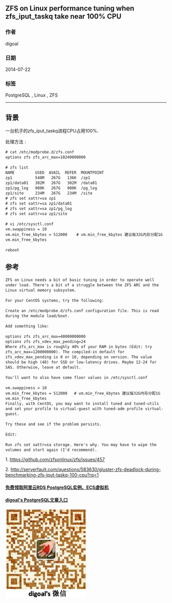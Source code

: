 ## ZFS on Linux performance tuning when zfs_iput_taskq take near 100% CPU  
                                                                                                                                                                                                 
### 作者                                                                                                                                                                                             
digoal                                                                                                                                                                                               
                                                                                                                                                                                           
### 日期                                                                                                                                                                                                              
2014-07-22                                                                                                                                                                                     
                                                                                                                                                                                            
### 标签                                                                                                                                                                                           
PostgreSQL , Linux , ZFS                                                                                                                                                                                         
                                                                                                                                                                                                                             
----                                                                                                                                                                                                     
                                                                                                                                                                                                                                         
## 背景                            
一台机子的zfs_iput_taskq进程CPU占用100%.   
  
处理方法 :   
  
```  
# cat /etc/modprobe.d/zfs.conf  
options zfs zfs_arc_max=10240000000  
  
# zfs list  
NAME         USED  AVAIL  REFER  MOUNTPOINT  
zp1          548M   267G   136K  /zp1  
zp1/data01   302M   267G   302M  /data01  
zp1/pg_log   980K   267G   980K  /pg_log  
zp1/site     234M   267G   234M  /site  
# zfs set xattr=sa zp1  
# zfs set xattr=sa zp1/data01  
# zfs set xattr=sa zp1/pg_log  
# zfs set xattr=sa zp1/site  
  
# vi /etc/sysctl.conf  
vm.swappiness = 10  
vm.min_free_kbytes = 512000    # vm.min_free_kbytes 建议每32G内存分配1G vm.min_free_kbytes
  
reboot  
```  
  
## 参考  
  
```  
ZFS on Linux needs a bit of basic tuning in order to operate well under load. There's a bit of a struggle between the ZFS ARC and the Linux virtual memory subsystem.  
  
For your CentOS systems, try the following:  
  
Create an /etc/modprobe.d/zfs.conf configuration file. This is read during the module load/boot.  
  
Add something like:  
  
options zfs zfs_arc_max=40000000000  
options zfs zfs_vdev_max_pending=24  
Where zfs_arc_max is roughly 40% of your RAM in bytes (Edit: try zfs_arc_max=1200000000). The compiled-in default for zfs_vdev_max_pending is 8 or 10, depending on version. The value should be high (48) for SSD or low-latency drives. Maybe 12-24 for SAS. Otherwise, leave at default.  
  
You'll want to also have some floor values in /etc/sysctl.conf  
  
vm.swappiness = 10  
vm.min_free_kbytes = 512000   # vm.min_free_kbytes 建议每32G内存分配1G vm.min_free_kbytes
Finally, with CentOS, you may want to install tuned and tuned-utils and set your profile to virtual-guest with tuned-adm profile virtual-guest.  
  
Try these and see if the problem persists.  
  
Edit:  
  
Run zfs set xattr=sa storage. Here's why. You may have to wipe the volumes and start again (I'd recommend).  
```  
  
1\. https://github.com/zfsonlinux/zfs/issues/457  
  
2\. http://serverfault.com/questions/583630/gluster-zfs-deadlock-during-benchmarking-zfs-iput-taskq-100-cpu?rq=1  
  
  
  
  
  
  
  
  
  
  
  
  
  
  
#### [免费领取阿里云RDS PostgreSQL实例、ECS虚拟机](https://free.aliyun.com/ "57258f76c37864c6e6d23383d05714ea")
  
  
#### [digoal's PostgreSQL文章入口](https://github.com/digoal/blog/blob/master/README.md "22709685feb7cab07d30f30387f0a9ae")
  
  
![digoal's weixin](../pic/digoal_weixin.jpg "f7ad92eeba24523fd47a6e1a0e691b59")
  
  
  
  
  
  
  
